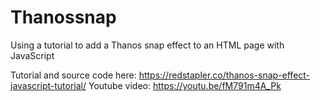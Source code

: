 # Thanossnap
Using a tutorial to add a Thanos snap effect to an HTML page with JavaScript

Tutorial and source code here:
https://redstapler.co/thanos-snap-effect-javascript-tutorial/
Youtube video:
https://youtu.be/fM791m4A_Pk
